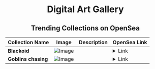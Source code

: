 <div align="center">

# Digital Art Gallery

## Trending Collections on OpenSea

| Collection Name                       | Image                                                                                     | Description                       | OpenSea Link                                                                                          |
|---------------------------------------|-------------------------------------------------------------------------------------------|-----------------------------------|--------------------------------------------------------------------------------------------------------|
| **Blackoid** | ![Image](https://i.seadn.io/s/raw/files/2b9c52aa8e8e199d753ec76a4cc63cb8.jpg?w=500&auto=format?w=200&auto=format) |  | <details><summary>Link</summary>[Blackoid](https://opensea.io/collection/blackoid-1)</details> |
| **Goblins chasing** | ![Image](https://i.seadn.io/s/raw/files/18cd6b331a9e3e584fd76c1f00f3f49b.jpg?w=500&auto=format?w=200&auto=format) |  | <details><summary>Link</summary>[Goblins chasing](https://opensea.io/collection/goblins-chasing-1)</details> |

</div>